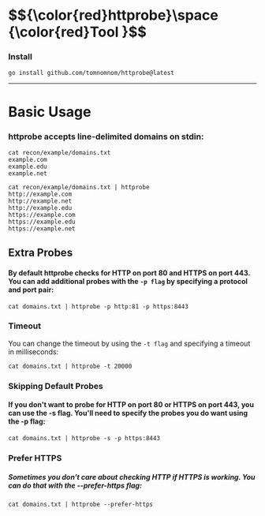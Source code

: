 <h1>$${\color{red}httprobe}\space {\color{red}Tool }$$</h1>

### Install

```
go install github.com/tomnomnom/httprobe@latest
```

----------- 

# Basic Usage

### httprobe accepts line-delimited domains on stdin:

```
cat recon/example/domains.txt
example.com
example.edu
example.net
```

```
cat recon/example/domains.txt | httprobe
http://example.com
http://example.net
http://example.edu
https://example.com
https://example.edu
https://example.net
```


## Extra Probes

#### By default httprobe checks for HTTP on port 80 and HTTPS on port 443. You can add additional probes with the ```-p flag``` by specifying a protocol and port pair:

```
cat domains.txt | httprobe -p http:81 -p https:8443
```

### Timeout

You can change the timeout by using the ```-t flag``` and specifying a timeout in milliseconds:

```
cat domains.txt | httprobe -t 20000
```

### Skipping Default Probes

#### If you don't want to probe for HTTP on port 80 or HTTPS on port 443, you can use the -s flag. You'll need to specify the probes you do want using the -p flag:

```
cat domains.txt | httprobe -s -p https:8443
```

### Prefer HTTPS

##### Sometimes you don't care about checking HTTP if HTTPS is working. You can do that with the --prefer-https flag:

```
cat domains.txt | httprobe --prefer-https
```
